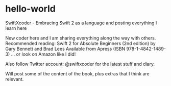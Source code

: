 # hello-world
SwiftXcoder - Embracing Swift 2 as a language and posting everything I learn here

New coder here and I am sharing everything along the way with others.
Recommended reading: Swift 2 for Absolute Beginners (2nd edition)
by Gary Bennett and Brad Lees
Available from Apress (ISBN 978-1-4842-1489-3) ... or look on Amazon like I did!

Also follow Twitter account: @swiftxcoder for the latest stuff and diary.

Will post some of the content of the book, plus extras that I think are relevant.



